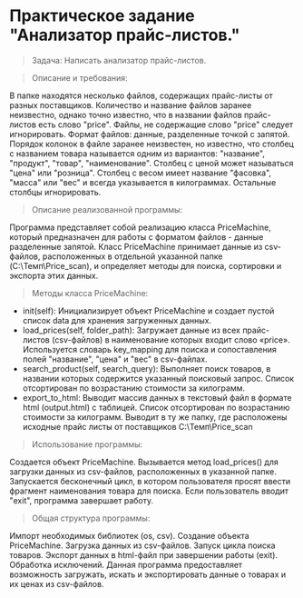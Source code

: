 # Практическое задание "Анализатор прайс-листов."
> Задача: Написать анализатор прайс-листов.

> Описание и требования:

В папке находятся несколько файлов, содержащих прайс-листы от разных поставщиков.
Количество и название файлов заранее неизвестно, однако точно известно, что в названии файлов прайс-листов есть слово "price".
Файлы, не содержащие слово "price" следует игнорировать.
Формат файлов: данные, разделенные точкой с запятой.
Порядок колонок в файле заранее неизвестен, но известно, что столбец с названием товара называется одним из вариантов: "название", "продукт", "товар", "наименование".
Столбец с ценой может называться "цена" или "розница".
Столбец с весом имеет название "фасовка", "масса" или "вес" и всегда указывается в килограммах. Остальные столбцы игнорировать.

> Описание реализованной программы:

Программа представляет собой реализацию класса PriceMachine, который предназначен для работы с форматом файлов - данные разделенные запятой. Класс PriceMachine принимает данные из csv-файлов, расположенных в отдельной указанной папке (C:\Темп\Price_scan), и определяет методы для поиска, сортировки и экспорта этих данных.

> Методы класса PriceMachine:
* init(self): Инициализирует объект PriceMachine и создает пустой список data для хранения загруженных данных.
* load_prices(self, folder_path): Загружает данные из всех прайс-листов (csv-файлов) в наименование которых входит слово «price».  Используется словарь key_mapping для поиска и сопоставления полей "название", "цена" и "вес" в csv-файлах.
* search_product(self, search_query): Выполняет поиск товаров, в названии которых содержится указанный поисковый запрос. Список отсортирован по возрастанию стоимости за килограмм.
* export_to_html: Выводит массив данных в текстовый файл в формате html (output.html) с таблицей. Список отсортирован по возрастанию стоимости за килограмм. Выводит в ту же папку, где расположены исходные прайс листы от поставщиков C:\Темп\Price_scan

> Использование программы:

Создается объект PriceMachine. Вызывается метод load_prices() для загрузки данных из csv-файлов, расположенных в указанной папке. Запускается бесконечный цикл, в котором пользователя просят ввести фрагмент наименования товара для поиска. Если пользователь вводит "exit", программа завершает работу.

> Общая структура программы:

Импорт необходимых библиотек (os, csv). Создание объекта PriceMachine. Загрузка данных из csv-файлов. Запуск цикла поиска товаров. Экспорт данных в html-файл при завершении работы (exit). Обработка исключений. Данная программа предоставляет возможность загружать, искать и экспортировать данные о товарах и их ценах из csv-файлов.
